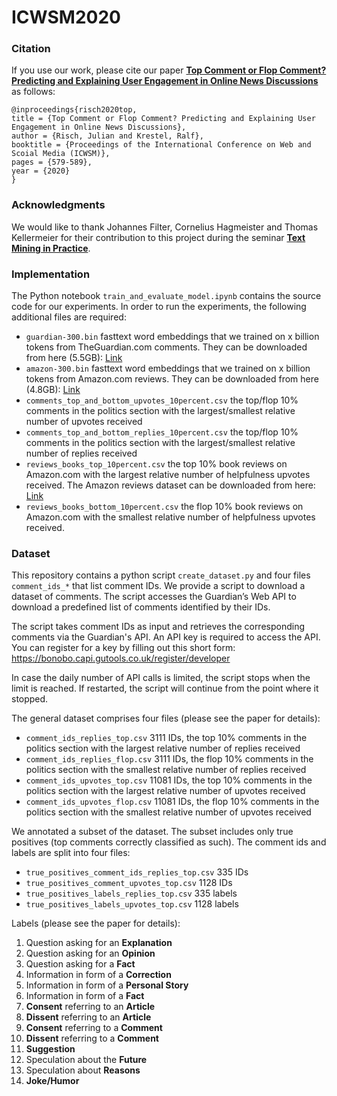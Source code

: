 # ICWSM2020

### Citation
If you use our work, please cite our paper [**Top Comment or Flop Comment? Predicting and Explaining User Engagement in Online News Discussions**](https://hpi.de/fileadmin/user_upload/fachgebiete/naumann/people/risch/risch2020top.pdf) as follows:

    @inproceedings{risch2020top,
    title = {Top Comment or Flop Comment? Predicting and Explaining User Engagement in Online News Discussions},
    author = {Risch, Julian and Krestel, Ralf},
    booktitle = {Proceedings of the International Conference on Web and Scoial Media (ICWSM)},
    pages = {579-589},
    year = {2020}
    }
    
### Acknowledgments
We would like to thank Johannes Filter, Cornelius Hagmeister and Thomas Kellermeier for their contribution to this project during the seminar [**Text Mining in Practice**](https://hpi.de/naumann/teaching/teaching/ss-18/text-mining-in-practice-ps-master.html).

### Implementation

The Python notebook `train_and_evaluate_model.ipynb` contains the source code for our experiments. 
In order to run the experiments, the following additional files are required:
* `guardian-300.bin` fasttext word embeddings that we trained on x billion tokens from TheGuardian.com comments. They can be downloaded from here (5.5GB): [Link](https://owncloud.hpi.de/s/8LjQz1nyFI3OZBe/download)
* `amazon-300.bin` fasttext word embeddings that we trained on x billion tokens from Amazon.com reviews. They can be downloaded from here (4.8GB): [Link](https://owncloud.hpi.de/s/cUCEnFSiR2y47ta/download)
* `comments_top_and_bottom_upvotes_10percent.csv` the top/flop 10% comments in the politics section with the largest/smallest relative number of upvotes received
* `comments_top_and_bottom_replies_10percent.csv` the top/flop 10% comments in the politics section with the largest/smallest relative number of replies received
* `reviews_books_top_10percent.csv` the top 10% book reviews on Amazon.com with the largest relative number of helpfulness upvotes received. The Amazon reviews dataset can be downloaded from here: [Link](https://nijianmo.github.io/amazon/index.html)
* `reviews_books_bottom_10percent.csv` the flop 10% book reviews on Amazon.com with the smallest relative number of helpfulness upvotes received.

### Dataset
This repository contains a python script `create_dataset.py` and four files `comment_ids_*` that list comment IDs.
We provide a script to download a dataset of comments. The script accesses the Guardian’s Web API to download a predefined list of comments identified by their IDs.

The script takes comment IDs as input and retrieves the corresponding comments via the Guardian's API. An API key is required to access the API. You can register for a key by filling out this short form: https://bonobo.capi.gutools.co.uk/register/developer

In case the daily number of API calls is limited, the script stops when the limit is reached. If restarted, the script will continue from the point where it stopped.

The general dataset comprises four files (please see the paper for details):
* `comment_ids_replies_top.csv` 3111 IDs, the top 10% comments in the politics section with the largest relative number of replies received
* `comment_ids_replies_flop.csv` 3111 IDs, the flop 10% comments in the politics section with the smallest relative number of replies received
* `comment_ids_upvotes_top.csv` 11081 IDs, the top 10% comments in the politics section with the largest relative number of upvotes received
* `comment_ids_upvotes_flop.csv` 11081 IDs, the flop 10% comments in the politics section with the smallest relative number of upvotes received

We annotated a subset of the dataset. The subset includes only true positives (top comments correctly classified as such).
The comment ids and labels are split into four files:
* `true_positives_comment_ids_replies_top.csv` 335 IDs 
* `true_positives_comment_upvotes_top.csv` 1128 IDs
* `true_positives_labels_replies_top.csv` 335 labels
* `true_positives_labels_upvotes_top.csv` 1128 labels

Labels (please see the paper for details):
1. Question asking for an **Explanation**
2. Question asking for an **Opinion**
3. Question asking for a **Fact**
4. Information in form of a **Correction**
5. Information in form of a **Personal Story**
6. Information in form of a **Fact**
7. **Consent** referring to an **Article**
8. **Dissent** referring to an **Article**
9. **Consent** referring to a **Comment**
10. **Dissent** referring to a **Comment**
11. **Suggestion**
12. Speculation about the **Future**
13. Speculation about **Reasons**
14. **Joke/Humor**
